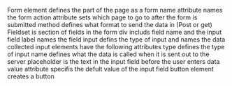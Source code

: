 Form element defines the part of the page as a form
	name attribute names the form
	action attribute sets which page to go to after the form is submitted
	method defines what format to send the data in (Post or get)
Fieldset is section of fields in the form
div includs field name and the input field
label names the field
input defins the type of input and names the data collected
input elements have the following attributes
	type defines the type of input
	name defines what the data is called when it is sent out to the server
	placeholder is the text in the input field before the user enters data
	value attribute specifis the defult value of the input field
button element creates a button 
